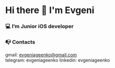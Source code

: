# Hi there 👋 I'm Evgeni

### 💻 I’m Junior iOS developer

### 📭 Contacts
gmail: evgeniageenko@gmail.com <br>
telegram: evgeniageenko
linkedin: evgeniageenko

<!--
**evgeniageenko/evgeniageenko** is a ✨ _special_ ✨ repository because its `README.md` (this file) appears on your GitHub profile.
Here are some ideas to get you started:
- 🔭 I’m currently working on ...
- 🌱 I’m currently learning ...
- 👯 I’m looking to collaborate on ...
- 🤔 I’m looking for help with ...
- 💬 Ask me about ...
- 📫 How to reach me: ...
- 😄 Pronouns: ...
- ⚡ Fun fact: ...
-->
